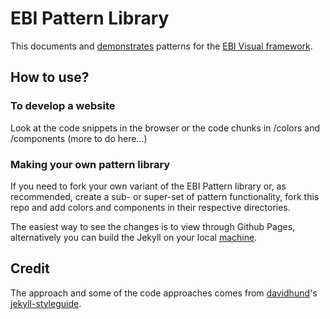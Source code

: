 # EBI Pattern Library
This documents and [demonstrates](https://ebiwd.github.io/EBI-Pattern-library/) patterns for the [EBI Visual framework](https://github.com/ebiwd/EBI-Framework).

## How to use?

### To develop a website
Look at the code snippets in the browser or the code chunks in /colors and /components (more to do here...)

### Making your own pattern library
If you need to fork your own variant of the EBI Pattern library or, as recommended, create a sub- or super-set of pattern functionality, fork this repo and add colors and components in their respective directories.

The easiest way to see the changes is to view through Github Pages, alternatively you can build the Jekyll on your local [machine](https://jekyllrb.com/docs/usage/).

## Credit
The approach and some of the code approaches comes from [davidhund](https://github.com/davidhund)'s [jekyll-styleguide](https://github.com/davidhund/jekyll-styleguide).
